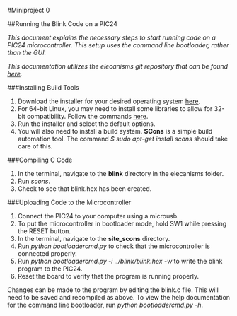 #Miniproject 0

##Running the Blink Code on a PIC24

*This document explains the necessary steps to start running code on a PIC24 microcontroller. This setup uses the command line bootloader, rather than the GUI.*

*This documentation utilizes the elecanisms git repository that can be found [here](https://github.com/OlinElecanisms/elecanisms).*

###Installing Build Tools
1. Download the installer for your desired operating system [here](http://www.microchip.com/compilers).
2. For 64-bit Linux, you may need to install some libraries to allow for 32-bit compatibility. Follow the commands [here](http://askubuntu.com/questions/297151/how-to-run-32-bit-programs-on-a-64-bit-system).
3. Run the installer and select the default options.
4. You will also need to install a build system. **SCons** is a simple build automation tool. The command *$ sudo apt-get install scons* should take care of this.

###Compiling C Code
1. In the terminal, navigate to the **blink** directory in the elecanisms folder.
2. Run *scons*.
3. Check to see that blink.hex has been created.

###Uploading Code to the Microcontroller
1. Connect the PIC24 to your computer using a microusb.
2. To put the microcontroller in bootloader mode, hold SW1 while pressing the RESET button.
3. In the terminal, navigate to the **site_scons** directory.
4. Run *python bootloadercmd.py* to check that the microcontroller is connected properly.
5. Run *python bootloadercmd.py -i ../blink/blink.hex -w* to write the blink program to the PIC24.
6. Reset the board to verify that the program is running properly.

Changes can be made to the program by editing the blink.c file. This will need to be saved and recompiled as above. To view the help documentation for the command line bootloader, run *python bootloadercmd.py -h*.